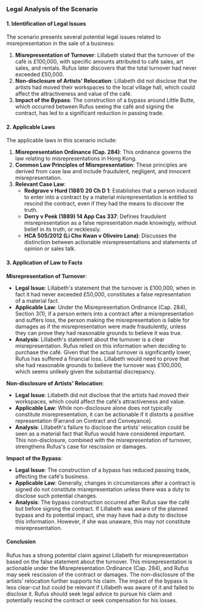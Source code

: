 ### Legal Analysis of the Scenario

#### 1. Identification of Legal Issues

The scenario presents several potential legal issues related to misrepresentation in the sale of a business:

1. **Misrepresentation of Turnover**: Lillabeth stated that the turnover of the café is £100,000, with specific amounts attributed to café sales, art sales, and rentals. Rufus later discovers that the total turnover had never exceeded £50,000.
2. **Non-disclosure of Artists' Relocation**: Lillabeth did not disclose that the artists had moved their workspaces to the local village hall, which could affect the attractiveness and value of the café.
3. **Impact of the Bypass**: The construction of a bypass around Little Butte, which occurred between Rufus seeing the café and signing the contract, has led to a significant reduction in passing trade.

#### 2. Applicable Laws

The applicable laws in this scenario include:

1. **Misrepresentation Ordinance (Cap. 284)**: This ordinance governs the law relating to misrepresentations in Hong Kong.
2. **Common Law Principles of Misrepresentation**: These principles are derived from case law and include fraudulent, negligent, and innocent misrepresentation.
3. **Relevant Case Law**:
   - **Redgrave v Hurd (1881) 20 Ch D 1**: Establishes that a person induced to enter into a contract by a material misrepresentation is entitled to rescind the contract, even if they had the means to discover the truth.
   - **Derry v Peek (1889) 14 App Cas 337**: Defines fraudulent misrepresentation as a false representation made knowingly, without belief in its truth, or recklessly.
   - **HCA 505/2012 (Li Cho Kwan v Oliveiro Lana)**: Discusses the distinction between actionable misrepresentations and statements of opinion or sales talk.

#### 3. Application of Law to Facts

**Misrepresentation of Turnover**:
- **Legal Issue**: Lillabeth's statement that the turnover is £100,000, when in fact it had never exceeded £50,000, constitutes a false representation of a material fact.
- **Applicable Law**: Under the Misrepresentation Ordinance (Cap. 284), Section 3(1), if a person enters into a contract after a misrepresentation and suffers loss, the person making the misrepresentation is liable for damages as if the misrepresentation were made fraudulently, unless they can prove they had reasonable grounds to believe it was true.
- **Analysis**: Lillabeth's statement about the turnover is a clear misrepresentation. Rufus relied on this information when deciding to purchase the café. Given that the actual turnover is significantly lower, Rufus has suffered a financial loss. Lillabeth would need to prove that she had reasonable grounds to believe the turnover was £100,000, which seems unlikely given the substantial discrepancy.

**Non-disclosure of Artists' Relocation**:
- **Legal Issue**: Lillabeth did not disclose that the artists had moved their workspaces, which could affect the café's attractiveness and value.
- **Applicable Law**: While non-disclosure alone does not typically constitute misrepresentation, it can be actionable if it distorts a positive representation (Farrand on Contract and Conveyance).
- **Analysis**: Lillabeth's failure to disclose the artists' relocation could be seen as a material fact that Rufus would have considered important. This non-disclosure, combined with the misrepresentation of turnover, strengthens Rufus's case for rescission or damages.

**Impact of the Bypass**:
- **Legal Issue**: The construction of a bypass has reduced passing trade, affecting the café's business.
- **Applicable Law**: Generally, changes in circumstances after a contract is signed do not constitute misrepresentation unless there was a duty to disclose such potential changes.
- **Analysis**: The bypass construction occurred after Rufus saw the café but before signing the contract. If Lillabeth was aware of the planned bypass and its potential impact, she may have had a duty to disclose this information. However, if she was unaware, this may not constitute misrepresentation.

#### Conclusion

Rufus has a strong potential claim against Lillabeth for misrepresentation based on the false statement about the turnover. This misrepresentation is actionable under the Misrepresentation Ordinance (Cap. 284), and Rufus may seek rescission of the contract or damages. The non-disclosure of the artists' relocation further supports his claim. The impact of the bypass is less clear-cut but could be relevant if Lillabeth was aware of it and failed to disclose it. Rufus should seek legal advice to pursue his claim and potentially rescind the contract or seek compensation for his losses.